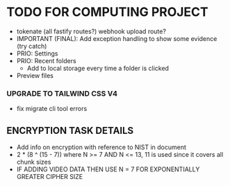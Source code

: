 # TODO FOR COMPUTING PROJECT

- tokenate (all fastify routes?) webhook upload route?
- IMPORTANT (FINAL): Add exception handling to show some evidence (try catch)
- PRIO: Settings
- PRIO: Recent folders
  - Add to local storage every time a folder is clicked
- Preview files

### UPGRADE TO TAILWIND CSS V4

- fix migrate cli tool errors

## ENCRYPTION TASK DETAILS

- Add info on encryption with reference to NIST in document
- 2 \* (8 ^ (15 - 7)) where N >= 7 AND N <= 13, 11 is used since it covers all chunk sizes
- IF ADDING VIDEO DATA THEN USE N = 7 FOR EXPONENTIALLY GREATER CIPHER SIZE
